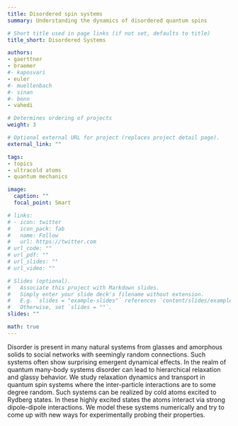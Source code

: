 ```yaml
---
title: Disordered spin systems
summary: Understanding the dynamics of disordered quantum spins

# Short title used in page links (if not set, defaults to title)
title_short: Disordered Systems

authors:
- gaerttner
- braemer
#- kaposvari
- euler
#- muellenbach
#- sinan
#- benn
- vahedi

# Determines ordering of projects
weight: 3

# Optional external URL for project (replaces project detail page).
external_link: ""

tags:
- topics
- ultracold atoms
- quantum mechanics

image:
  caption: ""
  focal_point: Smart

# links:
# - icon: twitter
#   icon_pack: fab
#   name: Follow
#   url: https://twitter.com
# url_code: ""
# url_pdf: ""
# url_slides: ""
# url_video: ""

# Slides (optional).
#   Associate this project with Markdown slides.
#   Simply enter your slide deck's filename without extension.
#   E.g. `slides = "example-slides"` references `content/slides/example-slides.md`.
#   Otherwise, set `slides = ""`.
slides: ""

math: true
---
```


Disorder is present in many natural systems from glasses and amorphous solids to social networks with seemingly random connections. Such systems often show surprising emergent dynamical effects. In the realm of quantum many-body systems disorder can lead to hierarchical relaxation and glassy behavior. We study relaxation dynamics and transport in quantum spin systems where the inter-particle interactions are to some degree random. Such systems can be realized by cold atoms excited to Rydberg states. In these highly excited states the atoms interact via strong dipole-dipole interactions. We model these systems numerically and try to come up with new ways for experimentally probing their properties.

